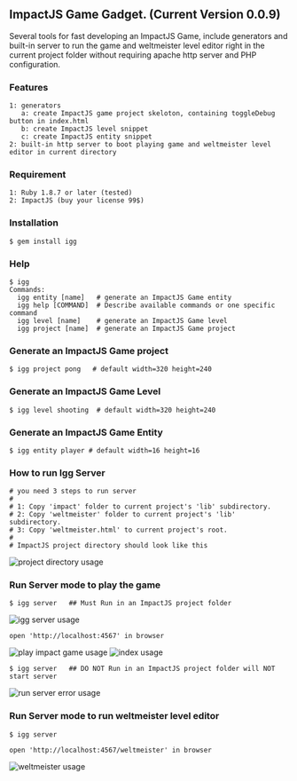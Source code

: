 ## ImpactJS Game Gadget. (Current Version 0.0.9)

Several tools for fast developing an ImpactJS Game, include generators and built-in server to run the game and weltmeister level editor right in the current project folder without requiring apache http server and PHP configuration.

### Features

    1: generators 
       a: create ImpactJS game project skeloton, containing toggleDebug button in index.html
       b: create ImpactJS level snippet
       c: create ImpactJS entity snippet
    2: built-in http server to boot playing game and weltmeister level editor in current directory

### Requirement

    1: Ruby 1.8.7 or later (tested)
    2: ImpactJS (buy your license 99$)


### Installation

    $ gem install igg 

### Help

    $ igg 
	Commands:
	  igg entity [name]   # generate an ImpactJS Game entity
	  igg help [COMMAND]  # Describe available commands or one specific command
	  igg level [name]    # generate an ImpactJS Game level
	  igg project [name]  # generate an ImpactJS Game project

### Generate an ImpactJS Game project

    $ igg project pong   # default width=320 height=240   

### Generate an ImpactJS Game Level

    $ igg level shooting  # default width=320 height=240  

### Generate an ImpactJS Game Entity

    $ igg entity player # default width=16 height=16 

### How to run Igg Server

    # you need 3 steps to run server
    #
    # 1: Copy 'impact' folder to current project's 'lib' subdirectory.  
    # 2: Copy 'weltmeister' folder to current project's 'lib' subdirectory. 
    # 3: Copy 'weltmeister.html' to current project's root. 
    #
    # ImpactJS project directory should look like this    
![project directory usage](https://raw.github.com/eiffelqiu/igg/master/doc/screen6.png)   


### Run Server mode to play the game

    $ igg server   ## Must Run in an ImpactJS project folder

![igg server usage](https://raw.github.com/eiffelqiu/igg/master/doc/screen1.png)

	open 'http://localhost:4567' in browser

![play impact game usage](https://raw.github.com/eiffelqiu/igg/master/doc/screen3.png)
![index usage](https://raw.github.com/eiffelqiu/igg/master/doc/screen5.png)

	$ igg server   ## DO NOT Run in an ImpactJS project folder will NOT start server

![run server error usage](https://raw.github.com/eiffelqiu/igg/master/doc/screen4.png)

### Run Server mode to run weltmeister level editor

    $ igg server 

    open 'http://localhost:4567/weltmeister' in browser

![weltmeister usage](https://raw.github.com/eiffelqiu/igg/master/doc/screen2.png)    

